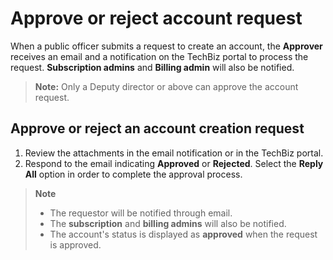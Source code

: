 # Approve or reject account request

When a public officer submits a request to create an account, the **Approver** receives an email and a notification on the TechBiz portal to process the request. **Subscription admins** and **Billing admin** will also be notified.

> **Note:** Only a Deputy director or above can approve the account request.

## Approve or reject an account creation request

1. Review the attachments in the email notification or in the TechBiz portal.
2. Respond to the email indicating **Approved** or **Rejected**. Select the **Reply All** option in order to complete the approval process.

> **Note**
> - The requestor will be notified through email. 
> - The **subscription** and **billing admins** will also be notified. 
> - The account's status is displayed as **approved** when the request is approved.
